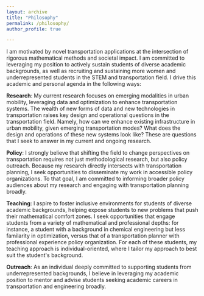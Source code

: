 ```yaml
---
layout: archive
title: "Philosophy"
permalink: /philosophy/
author_profile: true

---
```

I am motivated by novel transportation applications at the intersection of rigorous mathematical methods and societal impact. I am committed to leveraging my position to actively sustain students of diverse academic backgrounds, as well as recruiting and sustaining more women and underrepresented students in the STEM and transportation field. I drive this academic and personal agenda in the following ways: 

<i class="fas fa-flask"></i> **Research**: My current research focuses on emerging modalities in urban mobility, leveraging data and optimization to enhance transportation systems. The wealth of new forms of data and new technologies in transportation raises key design and operational questions in the transportation field. Namely, how can we enhance existing infrastructure in urban mobility, given emerging transportation modes? What does the design and operations of these new systems look like? These are questions that I seek to answer in my current and ongoing research. 

<i class="fas fa-file-alt"></i> **Policy**: I strongly believe that shifting the field to change perspectives on transportation requires not just methodological research, but also policy outreach. Because my research directly intersects with transportation planning, I seek opportunities to disseminate my work in accessible policy organizations. To that goal, I am committed to informing broader policy audiences about my research and engaging with transportation planning broadly. 

<i class="fas fa-chalkboard-teacher"></i> **Teaching**: I aspire to foster inclusive environments for students of diverse academic backgrounds, helping expose students to new problems that push their mathematical comfort zones. I seek opportunities that engage students from a variety of mathematical and professional depths: for instance, a student with a background in chemical engineering but less familarity in optimization, versus that of a transportation planner with professional experience policy organization. For each of these students, my teaching approach is individual-oriented, where I tailor my approach to best suit the student's background.

<i class="fas fa-hands-helping"></i> **Outreach**: As an individual deeply committed to supporting students from underrepresented backgrounds, I believe in leveraging my academic position to mentor and advise students seeking academic careers in transportation and engineering broadly. 
